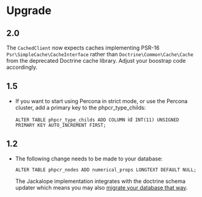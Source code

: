 Upgrade
=======

2.0
---

The `CachedClient` now expects caches implementing PSR-16 `Psr\SimpleCache\CacheInterface` 
rather than `Doctrine\Common\Cache\Cache` from the deprecated Doctrine cache library. Adjust your
boostrap code accordingly. 

1.5
---

- If you want to start using Percona in strict mode, or use the Percona cluster, add a primary key to the phpcr_type_childs:

  `ALTER TABLE phpcr_type_childs ADD COLUMN `id` INT(11) UNSIGNED PRIMARY KEY AUTO_INCREMENT FIRST;` 

1.2
---

- The following change needs to be made to your database: 

  `ALTER TABLE phpcr_nodes ADD numerical_props LONGTEXT DEFAULT NULL;` 
  
  The Jackalope implementation integrates with the doctrine schema updater
  which means you may also [migrate your database that
  way](http://symfony.com/doc/current/book/doctrine.html#generating-getters-and-setters).
